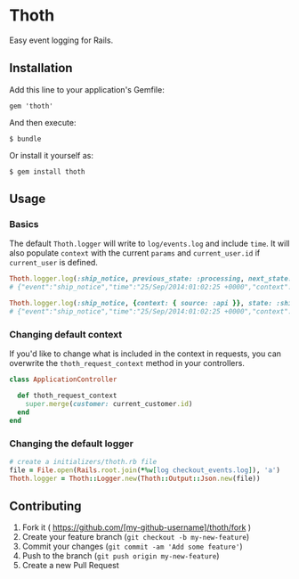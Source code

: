 # Thoth

Easy event logging for Rails.


## Installation

Add this line to your application's Gemfile:

    gem 'thoth'

And then execute:

    $ bundle

Or install it yourself as:

    $ gem install thoth

## Usage


### Basics

The default `Thoth.logger` will write to `log/events.log` and include `time`.  It will also populate `context` with the current `params` and `current_user.id` if `current_user` is defined.

```ruby
Thoth.logger.log(:ship_notice, previous_state: :processing, next_state: :shipped)
# {"event":"ship_notice","time":"25/Sep/2014:01:02:25 +0000","context":{"controller":"shipments","action":"create","current_user":1},"details":{state:'shipped'}}

Thoth.logger.log(:ship_notice, {context: { source: :api }}, state: :shipped)
# {"event":"ship_notice","time":"25/Sep/2014:01:02:25 +0000","context":{"controller":"shipments","action":"create","current_user":1,source:'api'},"details":{state:'shipped'}}
```

### Changing default context

If you'd like to change what is included in the context in requests, you can overwrite the `thoth_request_context` method in your controllers.

```ruby
class ApplicationController

  def thoth_request_context
    super.merge(customer: current_customer.id)
  end
end
```

### Changing the default logger

```ruby
# create a initializers/thoth.rb file
file = File.open(Rails.root.join(*%w[log checkout_events.log]), 'a')
Thoth.logger = Thoth::Logger.new(Thoth::Output::Json.new(file))
```


## Contributing

1. Fork it ( https://github.com/[my-github-username]/thoth/fork )
2. Create your feature branch (`git checkout -b my-new-feature`)
3. Commit your changes (`git commit -am 'Add some feature'`)
4. Push to the branch (`git push origin my-new-feature`)
5. Create a new Pull Request
